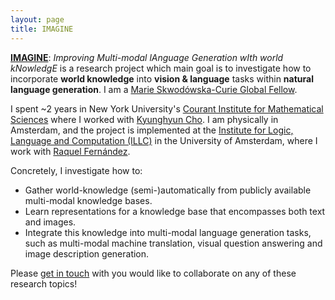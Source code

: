 ```yaml
---
layout: page
title: IMAGINE
---
```


**[IMAGINE][imagine]**: *Improving Multi-modal lAnguage Generation wIth world kNowledgE* is
a research project which main goal is to investigate how to incorporate **world knowledge** into
**vision &amp; language** tasks within **natural language generation**.
I am a [Marie Skwodówska-Curie Global Fellow][msca_gf].

I spent ~2 years in New York University's [Courant Institute for Mathematical Sciences][nyu_cims]
where I worked with [Kyunghyun Cho][cho].
I am physically in Amsterdam, and the project is implemented at the [Institute for Logic, Language and Computation (ILLC)][illc] in the University of Amsterdam,
where I work with [Raquel Fernández][raquel].

Concretely, I investigate how to:
* Gather world-knowledge (semi-)automatically from publicly available multi-modal knowledge bases.
* Learn representations for a knowledge base that encompasses both text and images.
* Integrate this knowledge into multi-modal language generation tasks, such as
multi-modal machine translation, visual question answering and image description generation.

Please [get in touch](mailto:iacer.calixto@nyu.edu) with you would like to collaborate on any of these research topics!

[msca_gf]: https://ec.europa.eu/research/mariecurieactions/actions/individual-fellowships_en
[cho]: http://www.kyunghyuncho.me/
[nyu_cims]: https://cims.nyu.edu/
[fair]: https://research.fb.com/category/facebook-ai-research/
[abordes]: https://research.fb.com/people/bordes-antoine/
[illc]: https://www.illc.uva.nl/
[raquel]: https://staff.science.uva.nl/r.fernandezrovira/
[imagine]: https://cordis.europa.eu/project/id/838188
